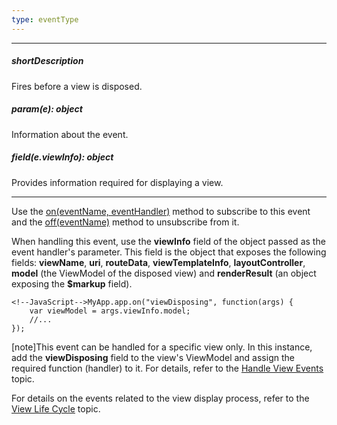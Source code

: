 ```yaml
---
type: eventType
---
```

---
##### shortDescription
Fires before a view is disposed.

##### param(e): object
Information about the event.

##### field(e.viewInfo): object
Provides information required for displaying a view.

---
Use the [on(eventName, eventHandler)](/api-reference/10%20UI%20Widgets/EventsMixin/3%20Methods/on(eventName_eventHandler).md '/Documentation/ApiReference/SPA_Framework/ViewCache/Methods/#oneventName_eventHandler') method to subscribe to this event and the [off(eventName)](/api-reference/10%20UI%20Widgets/EventsMixin/3%20Methods/off(eventName).md '/Documentation/ApiReference/SPA_Framework/ViewCache/Methods/#offeventName') method to unsubscribe from it.

When handling this event, use the **viewInfo** field of the object passed as the event handler's parameter. This field is the object that exposes the following fields: **viewName**, **uri**, **routeData**, **viewTemplateInfo**, **layoutController**, **model** (the ViewModel of the disposed view) and **renderResult** (an object exposing the **$markup** field).

    <!--JavaScript-->MyApp.app.on("viewDisposing", function(args) {
        var viewModel = args.viewInfo.model;
        //...
    });

[note]This event can be handled for a specific view only. In this instance, add the **viewDisposing** field to the view's ViewModel and assign the required function (handler) to it. For details, refer to the [Handle View Events](/concepts/40%20SPA%20Framework/1%20Views%20and%20Layouts/9%20Handle%20View%20Events.md '/Documentation/Guide/SPA_Framework/Views_and_Layouts/#Handle_View_Events') topic.

For details on the events related to the view display process, refer to the [View Life Cycle](/concepts/40%20SPA%20Framework/1%20Views%20and%20Layouts/8%20View%20Life%20Cycle.md '/Documentation/Guide/SPA_Framework/Views_and_Layouts/#View_Life_Cycle') topic.
